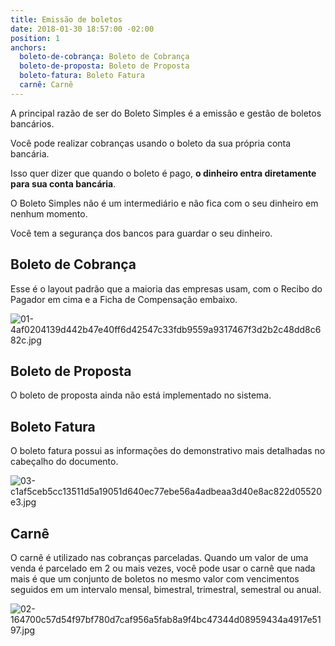 ```yaml
---
title: Emissão de boletos
date: 2018-01-30 18:57:00 -02:00
position: 1
anchors:
  boleto-de-cobrança: Boleto de Cobrança
  boleto-de-proposta: Boleto de Proposta
  boleto-fatura: Boleto Fatura
  carnê: Carnê
---
```


A principal razão de ser do Boleto Simples é a emissão e gestão de boletos bancários.

Você pode realizar cobranças usando o boleto da sua própria conta bancária.

Isso quer dizer que quando o boleto é pago, **o dinheiro entra diretamente para sua conta bancária**.

O Boleto Simples não é um intermediário e não fica com o seu dinheiro em nenhum momento.

Você tem a segurança dos bancos para guardar o seu dinheiro.

## Boleto de Cobrança

Esse é o layout padrão que a maioria das empresas usam, com o Recibo do Pagador em cima e a Ficha de Compensação embaixo.

![01-4af0204139d442b47e40ff6d42547c33fdb9559a9317467f3d2b2c48dd8c682c.jpg](/uploads/01-4af0204139d442b47e40ff6d42547c33fdb9559a9317467f3d2b2c48dd8c682c.jpg)

## Boleto de Proposta

O boleto de proposta ainda não está implementado no sistema.

## Boleto Fatura

O boleto fatura possui as informações do demonstrativo mais detalhadas no cabeçalho do documento.

![03-c1af5ceb5cc13511d5a19051d640ec77ebe56a4adbeaa3d40e8ac822d05520e3.jpg](/uploads/03-c1af5ceb5cc13511d5a19051d640ec77ebe56a4adbeaa3d40e8ac822d05520e3.jpg)

## Carnê

O carnê é utilizado nas cobranças parceladas. Quando um valor de uma venda é parcelado em 2 ou mais vezes, você pode usar o carnê que nada mais é que um conjunto de boletos no mesmo valor com vencimentos seguidos em um intervalo mensal, bimestral, trimestral, semestral ou anual.

![02-164700c57d54f97bf780d7caf956a5fab8a9f4bc47344d08959434a4917e5197.jpg](/uploads/02-164700c57d54f97bf780d7caf956a5fab8a9f4bc47344d08959434a4917e5197.jpg)